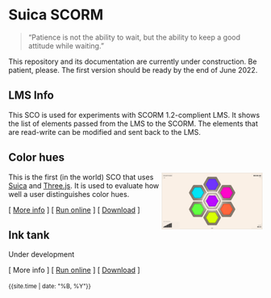 # Suica SCORM

> “Patience is not the ability to wait, but the ability to keep a good attitude while waiting.”


This repository and its documentation are currently under construction. Be patient, please. The first version should be ready by the end of June 2022.

## LMS Info

This SCO is used for experiments with SCORM 1.2-complient LMS. It shows the list of elements passed from the LMS to the SCORM. The elements that are read-write can be modified and sent back to the LMS.


## Color hues

<img src="src/color-hues/docs/snapshot.jpg" width="200" style="float:right;"> This is the first (in the world) SCO that uses [Suica](https://boytchev.github.io/suica/) and [Three.js](https://threejs.org/). It is used to evaluate how well a user distinguishes color hues.

[ [More info](src/color-hues/index.html) ] [ [Run online](src/color-hues/color-hues.html) ] [ [Download](bin/color-hues.zip) ]


## Ink tank

Under development

[ More info ] [ [Run online](src/ink-tank/ink-tank.html) ] [ [Download](bin/ink-tank.zip) ]


<small>{{site.time | date: "%B, %Y"}}</small>